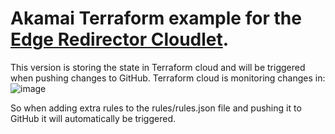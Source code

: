 # Akamai Terraform example for the [Edge Redirector Cloudlet](https://learn.akamai.com/en-us/webhelp/edge-redirector/edge-redirector-guide/GUID-141A43FE-EE11-4808-8420-56E03F7B25B5.html). <br>

This version is storing the state in Terraform cloud and will be triggered when pushing changes to GitHub. Terraform cloud is monitoring changes in: 
![image](https://user-images.githubusercontent.com/3455889/152212375-27dd99fa-b925-47d9-9853-0990d414dc44.png)

So when adding extra rules to the rules/rules.json file and pushing it to GitHub it will automatically be triggered.
